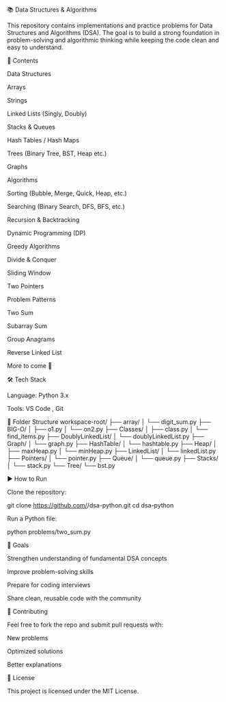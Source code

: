 📚 Data Structures & Algorithms

This repository contains implementations and practice problems for Data Structures and Algorithms (DSA). The goal is to build a strong foundation in problem-solving and algorithmic thinking while keeping the code clean and easy to understand.

🚀 Contents

Data Structures

Arrays

Strings

Linked Lists (Singly, Doubly)

Stacks & Queues

Hash Tables / Hash Maps

Trees (Binary Tree, BST, Heap etc.)

Graphs

Algorithms

Sorting (Bubble, Merge, Quick, Heap, etc.)

Searching (Binary Search, DFS, BFS, etc.)

Recursion & Backtracking

Dynamic Programming (DP)

Greedy Algorithms

Divide & Conquer

Sliding Window

Two Pointers

Problem Patterns

Two Sum

Subarray Sum

Group Anagrams

Reverse Linked List

More to come 🚀

🛠️ Tech Stack

Language: Python 3.x

Tools: VS Code , Git

📂 Folder Structure
workspace-root/
├── array/
│   └── digit_sum.py
├── BIG-O/
│   ├── o1.py
│   └── on2.py
├── Classes/
│   ├── class.py
│   └── find_items.py
├── DoublyLinkedList/
│   └── doublyLinkedList.py
├── Graph/
│   └── graph.py
├── HashTable/
│   └── hashtable.py
├── Heap/
│   ├── maxHeap.py
│   └── minHeap.py
├── LinkedList/
│   └── linkedList.py
├── Pointers/
│   └── pointer.py
├── Queue/
│   └── queue.py
├── Stacks/
│   └── stack.py
└── Tree/
    └── bst.py

▶️ How to Run

Clone the repository:

git clone https://github.com/<your-username>/dsa-python.git
cd dsa-python


Run a Python file:

python problems/two_sum.py

🎯 Goals

Strengthen understanding of fundamental DSA concepts

Improve problem-solving skills

Prepare for coding interviews

Share clean, reusable code with the community

🤝 Contributing

Feel free to fork the repo and submit pull requests with:

New problems

Optimized solutions

Better explanations

📜 License

This project is licensed under the MIT License.
